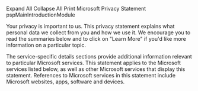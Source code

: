Expand All Collapse All Print Microsoft Privacy Statement pspMainIntroductionModule

Your privacy is important to us. This privacy statement explains what personal data we collect from you and how we use it. We encourage you to read the summaries below and to click on "Learn More" if you'd like more information on a particular topic.

The service-specific details sections provide additional information relevant to particular Microsoft services. This statement applies to the Microsoft services listed below, as well as other Microsoft services that display this statement. References to Microsoft services in this statement include Microsoft websites, apps, software and devices.